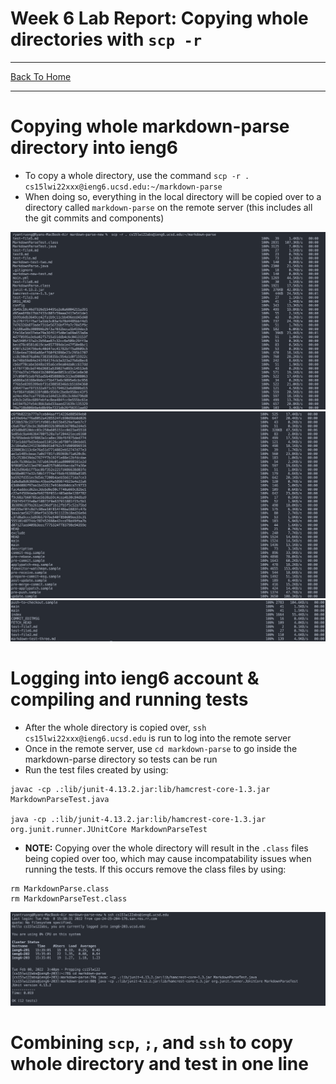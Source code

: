 # Week 6 Lab Report: Copying whole directories with `scp -r`
---
[Back To Home](https://ryan-truong.github.io/cse15l-lab-reports/)

---

# Copying whole markdown-parse directory into ieng6

* To copy a whole directory, use the command `scp -r . cs15lwi22xxx@ieng6.ucsd.edu:~/markdown-parse`
* When doing so, everything in the local directory will be copied over to a directory called `markdown-parse` on the remote server (this includes all the git commits and components)


![scp_1](/labreport3_pictures/scp_1.png)
![scp_2](/labreport3_pictures/scp_2.png)
![scp_3](/labreport3_pictures/scp_3.png)

# Logging into ieng6 account & compiling and running tests
* After the whole directory is copied over, `ssh cs15lwi22xxx@ieng6.ucsd.edu` is run to log into the remote server
* Once in the remote server, use `cd markdown-parse` to go inside the markdown-parse directory so tests can be run
* Run the test files created by using:
```
javac -cp .:lib/junit-4.13.2.jar:lib/hamcrest-core-1.3.jar MarkdownParseTest.java

java -cp .:lib/junit-4.13.2.jar:lib/hamcrest-core-1.3.jar org.junit.runner.JUnitCore MarkdownParseTest
```
* **NOTE:** Copying over the whole directory will result in the `.class` files being copied over too, which may cause incompatability issues when running the tests. If this occurs remove the class files by using:
```
rm MarkdownParse.class
rm MarkdownParseTest.class
```

![ssh_test](/labreport3_pictures/ssh_test.png)

# Combining `scp`, `;`, and `ssh` to copy whole directory and test in one line